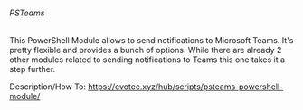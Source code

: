 ###### PSTeams
This PowerShell Module allows to send notifications to Microsoft Teams. It's pretty flexible and provides a bunch of options. While there are already 2 other modules related to sending notifications to Teams this one takes it a step further.

Description/How To: https://evotec.xyz/hub/scripts/psteams-powershell-module/
